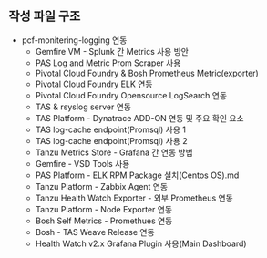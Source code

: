 ## 작성 파일 구조

- pcf-monitering-logging 연동
  - Gemfire VM - Splunk 간 Metrics 사용 방안
  - PAS Log and Metric Prom Scraper 사용
  - Pivotal Cloud Foundry & Bosh Prometheus Metric(exporter)
  - Pivotal Cloud Foundry ELK 연동
  - Pivotal Cloud Foundry Opensource LogSearch 연동
  - TAS & rsyslog server 연동
  - TAS Platform - Dynatrace ADD-ON 연동 및 주요 확인 요소
  - TAS log-cache endpoint(Promsql) 사용 1
  - TAS log-cache endpoint(Promsql) 사용 2
  - Tanzu Metrics Store - Grafana 간 연동 방법
  - Gemfire - VSD Tools 사용
  - PAS Platform - ELK RPM Package 설치(Centos OS).md
  - Tanzu Platform - Zabbix Agent 연동
  - Tanzu Health Watch Exporter - 외부 Prometheus 연동
  - Tanzu Platform - Node Exporter 연동
  - Bosh Self Metrics - Promethues 연동
  - Bosh - TAS Weave Release 연동
  - Health Watch v2.x Grafana Plugin 사용(Main Dashboard)



